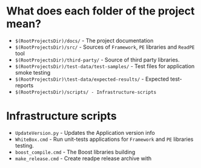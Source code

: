 
# What does each folder of the project mean?

- `$(RootProjectsDir)/docs/` - The project documentation
- `$(RootProjectsDir)/src/` - Sources of `Framework`, `PE` libraries and `ReadPE` tool
- `$(RootProjectsDir)/third-party/` - Source of third party libraries.
- `$(RootProjectsDir)/test-data/test-samples/` - Test files for application smoke testing
- `$(RootProjectsDir)\test-data/expected-results/` - Expected test-reports
- `$(RootProjectsDir)/scripts/ - Infrastructure-scripts`

# Infrastructure scripts

- `UpdateVersion.py` - Updates the Application version info
- `WhiteBox.cmd` - Run unit-tests applications for `Framework` and `PE` libraries testing.
- `boost_compile.cmd` - The Boost libraries building
- `make_release.cmd` - Create readpe release archive with

